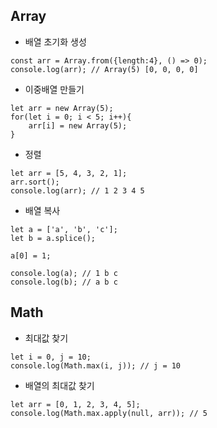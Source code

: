 ## Array
- 배열 초기화 생성
```
const arr = Array.from({length:4}, () => 0);
console.log(arr); // Array(5) [0, 0, 0, 0]
```

- 이중배열 만들기
```
let arr = new Array(5);
for(let i = 0; i < 5; i++){
    arr[i] = new Array(5);
}
```

- 정렬
```
let arr = [5, 4, 3, 2, 1];
arr.sort();
console.log(arr); // 1 2 3 4 5
```

- 배열 복사
```
let a = ['a', 'b', 'c'];
let b = a.splice();

a[0] = 1;

console.log(a); // 1 b c
console.log(b); // a b c
```

## Math
- 최대값 찾기
```
let i = 0, j = 10;
console.log(Math.max(i, j)); // j = 10
```

- 배열의 최대값 찾기
```
let arr = [0, 1, 2, 3, 4, 5];
console.log(Math.max.apply(null, arr)); // 5
```